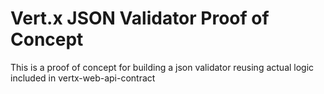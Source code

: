 # Vert.x JSON Validator Proof of Concept

This is a proof of concept for building a json validator reusing actual logic included in vertx-web-api-contract